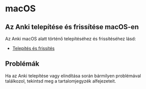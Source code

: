 # macOS

## Az Anki telepítése és frissítése macOS-en

Az Anki macOS alatt történő telepítéséhez és frissítéséhez lásd:
- [Telepítés és frissítés](installing.md)

## Problémák

Ha az Anki telepítése vagy elindítása során bármilyen problémával találkozol, tekintsd meg a tartalomjegyzék alfejezeteit.